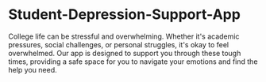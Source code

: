 # Student-Depression-Support-App
College life can be stressful and overwhelming. Whether it's academic pressures, social challenges, or personal struggles, it's okay to feel overwhelmed. Our app is designed to support you through these tough times, providing a safe space for you to navigate your emotions and find the help you need.
